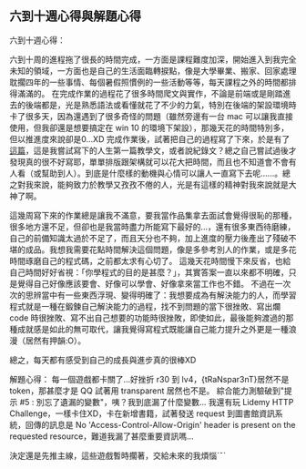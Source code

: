 ## 六到十週心得與解題心得

六到十週心得：

六到十周的進程拖了很長的時間完成，一方面是課程難度加深，開始進入到我完全未知的領域，一方面也是自己的生活面臨轉捩點，像是大學畢業、搬家、回家處理耽擱四年的一些事情、每個暑假照慣例的一些活動等等，每天課程之外的時間都排得滿滿的。
在完成作業的過程花了很多時間爬文與實作，不論是前端或是剛踏進去的後端都是，光是熟悉語法或看懂就花了不少的力氣，特別在後端的架設環境時卡了很多天，因為還遇到了很多奇怪的問題（雖然旁邊有一台 mac 可以讓我直接使用，但我卻還是想要搞定在 win 10 的環境下架設），那幾天花的時間特別多，但以推進度來說卻是0...XD
完成作業後，試著把自己的過程寫了下來，於是有了[這篇](https://hackmd.io/@Whf4qkiyTPyC06ZmeXVFeg/Sy4EBVVbS)，這是我嘗試寫下的人生第一篇教學文，或者說紀錄文？總之自己嘗試過後才發現真的很不好寫耶，單單排版跟架構就可以花大把時間，而且也不知道會不會有人看（或幫助到人）。到底是什麼樣的動機與心情可以讓人一直寫下去呢......。總之對我來說，能夠致力於教學又孜孜不倦的人，光是有這樣的精神對我來說就是大神了啊。

這幾周寫下來的作業總是讓我不滿意，要我當作品集拿去面試會覺得很恥的那種，很多地方還不足，但卻也是我當時盡力所能寫下最好的...，還有很多東西待磨練，自己的前備知識太過於不足了，而且天分也不夠，加上進度的壓力後產出了殘破不堪的成品。我想我需要花點時間解決這個問題，像是多參考別人的作業，或是多花時間琢磨自己的程式碼，之前都太求有心切了。
這幾天花時間慢下來反省，也給自己時間好好省視：「你學程式的目的是甚麼？」，其實答案一直以來都不明確，只是覺得自己好像應該要會、好像可以學會、好像拿來當工作也不錯。
不過在一次次的思辨當中有一些東西浮現、變得明確了：我想要成為有解決能力的人，而學習程式就是一種在鍛鍊自己解決能力的過程，找不到問題的當下很挫敗、寫出爛 code 時很挫敗、寫不出自己想要的功能時很挫敗，即使如此，最後能夠渡過的那種成就感是如此的無可取代，讓我覺得寫程式既能讓自己能力提升之外更是一種浪漫（居然有押韻:O）。

總之，每天都有感受到自己的成長與進步真的很棒XD 

解題心得：
每一個遊戲都卡關了...好挫折
r30 到 lv4，{tRaNspar3nT}居然不是 token，那甚麼才是 QQ 試著用 transparent 居然也不是。
綜合能力測驗破到"提示 #5 : 別忘了遺漏的變數"，咦？我到底漏了什麼變數...
我還有玩 Lidemy HTTP Challenge，一樣卡住XD，卡在新增書籍，試著發送 request 到圖書館資訊系統，回傳的訊息是 No 'Access-Control-Allow-Origin' header is present on the requested resource，難道我漏了甚麼重要資訊嗎...

決定還是先推主線，這些遊戲暫時擱著，交給未來的我煩惱ˊˇˋ
